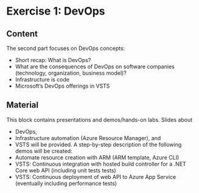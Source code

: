 # Exercise 1: DevOps

## Content

The second part focuses on DevOps concepts:
* Short recap: What is DevOps?
* What are the consequences of DevOps on software companies (technology, organization, business model)?
* Infrastructure is code
* Microsoft’s DevOps offerings in VSTS


## Material

This block contains presentations and demos/hands-on labs. Slides about 
* DevOps,
* Infrastructure automation (Azure Resource Manager), and
* VSTS
will be provided. A step-by-step description of the following demos will be created:
* Automate resource creation with ARM (ARM template, Azure CLI)
* VSTS: Continuous integration with hosted build controller for a .NET Core web API (including unit tests tests)
* VSTS: Continuous deployment of web API to Azure App Service (eventually including performance tests)
